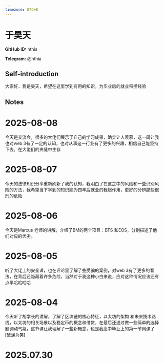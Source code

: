 ```yaml
---
timezone: UTC+8
---
```


# 于昊天

**GitHub ID:** hthia

**Telegram:** @hthia

## Self-introduction

大家好，我是昊天，希望在这里学到有用的知识，为毕业后的就业积攒经验

## Notes

<!-- Content_START -->
# 2025-08-08

今天是交流会，很多的大佬们展示了自己的学习成果，确实让人羡慕，这一周让我也对web 3有了一定的认知，也对从事这一行业有了更多的兴趣，相信自己能坚持下去，在大佬们的夹缝中生存

# 2025-08-07

今天的法律知识分享重新刷新了我的认知，我明白了在这之中的风险和一些识别风险的方法，我希望当下学到的知识能为四年后就业的我起作用，更好的分辨那些很刑的危险

# 2025-08-06

今天是Marcus 老师的讲解，介绍了BM的两个项目：BTS 和EOS，分别描述了他们对应的优劣。

# 2025-08-05

听了大佬上的安全课，也在评论里了解了些受骗的案例，对web 3有了更多的看法，在背后还隐藏着许多危险，当然对于我这种小白来说，应对这种情况应该还有点早哈哈哈哈

# 2025-08-04

今天听了胡学长的讲解，了解了区块链的核心特征，以太坊的架构 和未来技术路线，以太坊的相关场景以及稳定币的概念和借贷，在最后还通过做一些简单的选择题调动气氛，这节课让我理解了一些新概念，也是我高中毕业上的第一节网课了[破涕为笑]


# 2025.07.30


<!-- Content_END -->

